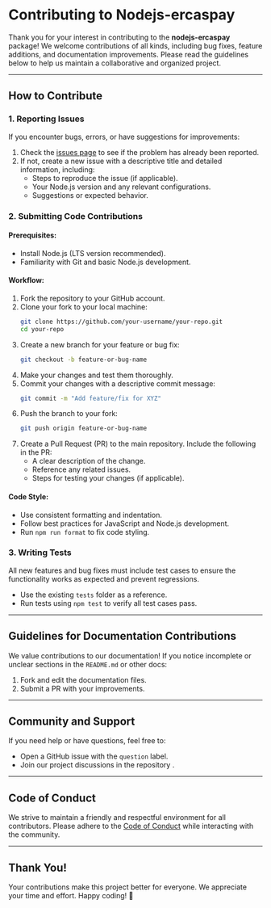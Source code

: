 # Contributing to Nodejs-ercaspay

Thank you for your interest in contributing to the **nodejs-ercaspay** package! We welcome contributions of all kinds, including bug fixes, feature additions, and documentation improvements. Please read the guidelines below to help us maintain a collaborative and organized project.

---

## How to Contribute

### 1. Reporting Issues
If you encounter bugs, errors, or have suggestions for improvements:
1. Check the [issues page](https://github.com/decodeblock/nodejs-ercaspay/issues) to see if the problem has already been reported.
2. If not, create a new issue with a descriptive title and detailed information, including:
   - Steps to reproduce the issue (if applicable).
   - Your Node.js version and any relevant configurations.
   - Suggestions or expected behavior.

### 2. Submitting Code Contributions
#### Prerequisites:
- Install Node.js (LTS version recommended).
- Familiarity with Git and basic Node.js development.

#### Workflow:
1. Fork the repository to your GitHub account.
2. Clone your fork to your local machine:
   ```bash
   git clone https://github.com/your-username/your-repo.git
   cd your-repo
   ```
3. Create a new branch for your feature or bug fix:
   ```bash
   git checkout -b feature-or-bug-name
   ```
4. Make your changes and test them thoroughly.
5. Commit your changes with a descriptive commit message:
   ```bash
   git commit -m "Add feature/fix for XYZ"
   ```
6. Push the branch to your fork:
   ```bash
   git push origin feature-or-bug-name
   ```
7. Create a Pull Request (PR) to the main repository. Include the following in the PR:
   - A clear description of the change.
   - Reference any related issues.
   - Steps for testing your changes (if applicable).

#### Code Style:
- Use consistent formatting and indentation.
- Follow best practices for JavaScript and Node.js development.
- Run `npm run format` to fix code styling.

### 3. Writing Tests
All new features and bug fixes must include test cases to ensure the functionality works as expected and prevent regressions.

- Use the existing `tests` folder as a reference.
- Run tests using `npm test` to verify all test cases pass.

---

## Guidelines for Documentation Contributions
We value contributions to our documentation! If you notice incomplete or unclear sections in the `README.md` or other docs:
1. Fork and edit the documentation files.
2. Submit a PR with your improvements.

---

## Community and Support
If you need help or have questions, feel free to:
- Open a GitHub issue with the `question` label.
- Join our project discussions in the repository .

---

## Code of Conduct
We strive to maintain a friendly and respectful environment for all contributors. Please adhere to the [Code of Conduct](CODE_OF_CONDUCT.md) while interacting with the community.

---

## Thank You!
Your contributions make this project better for everyone. We appreciate your time and effort. Happy coding! 🎉
